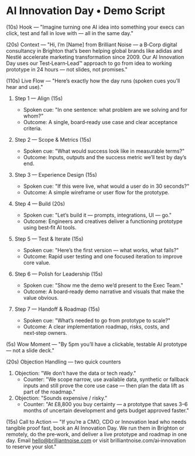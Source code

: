 # AI Innovation Day • Demo Script

(10s) Hook — "Imagine turning one AI idea into something your execs can click, test and fall in love with — all in the same day."

(20s) Context — "Hi, I’m [Name] from Brilliant Noise — a B‑Corp digital consultancy in Brighton that’s been helping global brands like adidas and Nestlé accelerate marketing transformation since 2009. Our AI Innovation Day uses our Test‑Learn‑Lead™ approach to go from idea to working prototype in 24 hours — not slides, not promises."

(110s) Live Flow — "Here’s exactly how the day runs (spoken cues you’ll hear and use)."
1) Step 1 — Align (15s)
   - Spoken cue: "In one sentence: what problem are we solving and for whom?"
   - Outcome: A single, board‑ready use case and clear acceptance criteria.

2) Step 2 — Scope & Metrics (15s)
   - Spoken cue: "What would success look like in measurable terms?"
   - Outcome: Inputs, outputs and the success metric we’ll test by day’s end.

3) Step 3 — Experience Design (15s)
   - Spoken cue: "If this were live, what would a user do in 30 seconds?"
   - Outcome: A simple wireframe or user flow for the prototype.

4) Step 4 — Build (20s)
   - Spoken cue: "Let’s build it — prompts, integrations, UI — go."
   - Outcome: Engineers and creatives deliver a functioning prototype using best‑fit AI tools.

5) Step 5 — Test & Iterate (15s)
   - Spoken cue: "Here’s the first version — what works, what fails?"
   - Outcome: Rapid user testing and one focused iteration to improve core value.

6) Step 6 — Polish for Leadership (15s)
   - Spoken cue: "Show me the demo we’d present to the Exec Team."
   - Outcome: A board‑ready demo narrative and visuals that make the value obvious.

7) Step 7 — Handoff & Roadmap (15s)
   - Spoken cue: "What’s needed to go from prototype to scale?"
   - Outcome: A clear implementation roadmap, risks, costs, and next‑step owners.

(5s) Wow Moment — "By 5pm you’ll have a clickable, testable AI prototype — not a slide deck."

(20s) Objection Handling — two quick counters
1) Objection: "We don’t have the data or tech ready."
   - Counter: "We scope narrow, use available data, synthetic or fallback inputs and still prove the core use case — then plan the data lift as part of the roadmap."
2) Objection: "Sounds expensive / risky."
   - Counter: "At £8,800 you buy certainty — a prototype that saves 3–6 months of uncertain development and gets budget approved faster."

(15s) Call to Action — "If you’re a CMO, CDO or Innovation lead who needs tangible proof fast, book an AI Innovation Day. We run them in Brighton or remotely, do the pre‑work, and deliver a live prototype and roadmap in one day. Email hello@brilliantnoise.com or visit brilliantnoise.com/ai‑innovation to reserve your slot."
